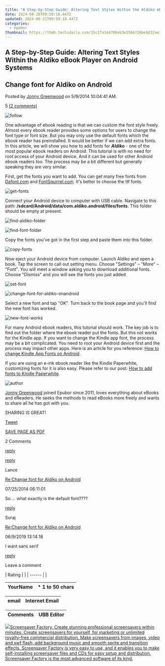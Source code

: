 ```yaml
---
title: "A Step-by-Step Guide: Altering Text Styles Within the Aldiko eBook Player on Android Systems"
date: 2024-08-20T09:50:18.447Z
updated: 2024-08-21T09:50:18.447Z
categories:
  - epubor
thumbnail: https://thmb.techidaily.com/15c1fa1d4700ab3e156b726be8d32ae392374f04fa76102f811d9ae276709a58.jpg
---
```


## A Step-by-Step Guide: Altering Text Styles Within the Aldiko eBook Player on Android Systems

## Change font for Aldiko on Android

Posted by [Jonny Greenwood](https://plus.google.com/u/0/+JonnyGreenwood999) on 5/9/2014 10:04:41 AM.

5 [(2 comments)](http://www.epubor.com/#comment-area) 



![follow](http://www.epubor.com/images/follow.png)

One advantage of ebook reading is that we can custom the font style freely. Almost every ebook reader provides some options for users to change the font type or font size. But you may only use the default fonts which the ebook reader has preinstalled. It would be better if we can add extra fonts. In this article, we will show you how to add fonts for _**Aldiko**_ \- one of the most popular ebook readers on Android. This tutorial is with no need for root access of your Android device. And it can be used for other Android ebook readers too. The process may be a bit different but generally speaking they are very similar. 

First, get the fonts you want to add. You can get many free fonts from [Dafont.com](https://www.dafont.com/) and [FontSquirrel.com](http://www.fontsquirrel.com/). It's better to choose the ttf fonts.

![get-fonts](https://www.epubor.com/images/uppic/1-get-fonts.jpg)

Connect your Android device to computer with USB cable. Navigate to this path: **/sdcard/Android/data/com.aldiko.android/files/fonts**. This folder should be empty at present.

![find-aldiko-folder](https://www.epubor.com/images/uppic/2-find-aldiko-folder.jpg)

![find-font-folder](https://www.epubor.com/images/uppic/3-find-font-folder.jpg)

Copy the fonts you've got in the first step and paste them into this folder.

![copy-fonts](https://www.epubor.com/images/uppic/4-copy-fonts.jpg)

Now eject your Android device from computer. Launch Aldiko and open a book. Tap the screen to call out setting menu. Choose "Settings" – "More" – "Font". You will meet a window asking you to download additional fonts. Choose "Dismiss" and you will see the fonts you just added. 

![set-font](https://www.epubor.com/images/uppic/5-set-font.jpg)

![change-font-for-aldiko-onandroid](https://www.epubor.com/images/uppic/6-select-new-font.jpg)

Select a new font and tap "OK". Turn back to the book page and you'll find the new font has worked.

![new-font-works](https://www.epubor.com/images/uppic/7-new-font-works.jpg)

For many Android ebook readers, this tutorial should work. The key job is to find out the folder where the ebook reader put the fonts. But this not works for the Kindle app. If you want to change the Kindle app font, the process may be a bit complicated. You need to root your Android device first and the process may impact other apps. Here is an article for you reference: [How to change Kindle App Fonts on Android](http://lifehacker.com/5873409/how-to-change-kindle-app-fonts-on-android).

If you are using an e-ink ebook reader like the Kindle Paperwhite, customizing fonts for it is also easy. Please refer to our post: [How to add fonts to Kindle Paperwhite](https://tools.techidaily.com/epubor/products/).

![author](https://www.epubor.com/images/uppic/jonny.png)

[Jonny Greenwood](https://plus.google.com/u/0/+JonnyGreenwood999) joined Epubor since 2011, loves everything about eBooks and eReaders. He seeks the methods to read eBooks more freely and wants to share all he has got with you.

SHARING IS GREAT!

[Tweet](https://twitter.com/share) 

[SAVE PAGE AS PDF](https://tools.techidaily.com/epubor/products/) 



2 Comments

[reply](https://tools.techidaily.com/epubor/products/) 

[reply](https://tools.techidaily.com/epubor/products/) 

Lance

[Re:Change font for Aldiko on Android](https://tools.techidaily.com/epubor/products/)

07/25/2014 06:11:01

So.... what exactly is the default font????

[reply](https://tools.techidaily.com/epubor/products/) 

Suraj

[Re:Change font for Aldiko on Android](https://tools.techidaily.com/epubor/products/)

06/9/2019 13:14:18

I want sans serif

[reply](https://tools.techidaily.com/epubor/products/) 

Leave a comment

| Rating |  |
| ------ |  |

| YourName | \*  1 to 50 chars |
| -------- | ----------------- |

| email | Internet Email |
| ----- | -------------- |

| Comments | UBB Editor |
| -------- | ---------- |

<ins class="adsbygoogle"
     style="display:block"
     data-ad-format="autorelaxed"
     data-ad-client="ca-pub-7571918770474297"
     data-ad-slot="1223367746"></ins>



<ins class="adsbygoogle"
     style="display:block"
     data-ad-client="ca-pub-7571918770474297"
     data-ad-slot="8358498916"
     data-ad-format="auto"
     data-full-width-responsive="true"></ins>

<!-- affiliate ads begin -->
<a href="https://secure.2checkout.com/order/checkout.php?PRODS=194977&QTY=1&AFFILIATE=108875&CART=1"><img src="https://www.blumentals.net/scrfactory/images/screensaver-software.png" border="0">Screensaver Factory, Create stunning professional screensavers within minutes. Create screensavers for yourself, for marketing or unlimited royalty-free commercial distribution. Make screensavers from images, video and swf flash, add background music and smooth sprite and transition effects. Screensaver Factory is very easy to use, and it enables you to make self-installing screensaver files and CDs for easy setup and distribution. Screensaver Factory is the most advanced software of its kind.</a>
<!-- affiliate ads end -->